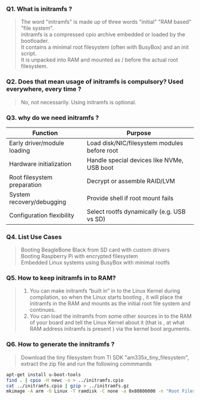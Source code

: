 ### Q1. What is initramfs ?
> The word "initramfs" is made up of three words "initial" "RAM based" "file system".  
> initramfs is a compressed cpio archive embedded or loaded by the bootloader.  
> It contains a minimal root filesystem (often with BusyBox) and an init script.  
> It is unpacked into RAM and mounted as / before the actual root filesystem.  

### Q2. Does that mean usage of initramfs is compulsory? Used everywhere, every time ?
> No, not necessarily. Using initramfs is optional.

### Q3. why do we need initramfs ?
| Function                    | Purpose                                      |
| --------------------------- | -------------------------------------------- |
| Early driver/module loading | Load disk/NIC/filesystem modules before root |
| Hardware initialization     | Handle special devices like NVMe, USB boot   |
| Root filesystem preparation | Decrypt or assemble RAID/LVM                 |
| System recovery/debugging   | Provide shell if root mount fails            |
| Configuration flexibility   | Select rootfs dynamically (e.g. USB vs SD)   |

### Q4. List Use Cases
> Booting BeagleBone Black from SD card with custom drivers  
> Booting Raspberry Pi with encrypted filesystem  
> Embedded Linux systems using BusyBox with minimal rootfs

### Q5. How to keep initramfs in to RAM?
> 1. You can make initramfs “built in” in to the Linux Kernel during compilation, so when the Linux starts booting , it will place the initramfs in the RAM and mounts as the initial root file system and continues.  
> 2. You can load the initramfs from some other sources in to the RAM of your board and tell the Linux Kernel about it (that is , at  what RAM address initramfs is present ) via the kernel boot arguments.

### Q6. How to generate the innitramfs ?
> Download the tiny filesystem from TI SDK "am335x_tiny_filesystem", extract the zip file and run the following commmands
```bash
apt-get install u-boot-tools
find . | cpio -H newc -o > ../initramfs.cpio
cat ../initramfs.cpio | gzip > ../initramfs.gz
mkimage -A arm -O Linux -T ramdisk -C none -a 0x80800000 -n "Root Filesystem" -d ../initramfs.gz  ../initramfs  
```
